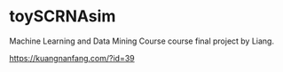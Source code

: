 # toySCRNAsim

Machine Learning and Data Mining Course course final project by Liang.

https://kuangnanfang.com/?id=39